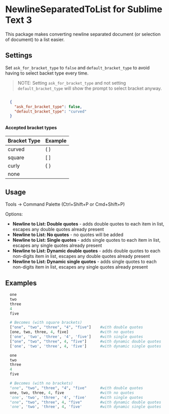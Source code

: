 # NewlineSeparatedToList for Sublime Text 3

This package makes converting newline separated document (or selection of document) to a list easier.

## Settings

Set `ask_for_bracket_type` to `false` and `default_bracket_type` to avoid having to select backet type every time.
> NOTE: Setting `ask_for_bracket_type` and not setting `default_bracket_type` will show the prompt to select bracket anyway.

```JSON

  {
    "ask_for_bracket_type": false,
    "default_bracket_type": "curved"
  }
```
#### Accepted bracket types

| Bracket Type | Example |
|--------------|---------|
| curved       | ( )     |
| square       | [ ]     |
| curly        | \{ \}   |
| none         |         |

## Usage

Tools -> Command Palette (Ctrl+Shift+P or Cmd+Shift+P)

Options:
* **Newline to List: Double quotes** - adds double quotes to each item in list, escapes any double quotes already present
* **Newline to List: No quotes** - no quotes will be added
* **Newline to List: Single quotes** - adds single quotes to each item in list, escapes any single quotes already present
* **Newline to List: Dynamic double quotes** - adds double quotes to each non-digits item in list, escapes any double quotes already present
* **Newline to List: Dynamic single quotes** - adds single quotes to each non-digits item in list, escapes any single quotes already present

## Examples

```python
  one
  two
  three
  4
  five

  # Becomes (with square brackets)
  ["one", "two", "three", "4", "five"]    #with double quotes
  [one, two, three, 4, five]              #with no quotes
  ['one', 'two', 'three', '4', 'five']    #with single quotes
  ["one", "two", "three", 4, "five"]      #with dynamic double quotes
  ['one', 'two', 'three', 4, 'five']      #with dynamic single quotes
```

```python
  one
  two
  three
  4
  five

  # Becomes (with no brackets)
  "one", "two", "three", "4", "five"      #with double quotes
  one, two, three, 4, five                #with no quotes
  'one', 'two', 'three', '4', 'five'      #with single quotes
  "one", "two", "three", 4, "five"        #with dynamic double quotes
  'one', 'two', 'three', 4, 'five'        #with dynamic single quotes
```
